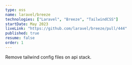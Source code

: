 ```yaml
---
type: oss
name: laravel/breeze
technologies: ["Laravel", "Breeze", "TailwindCSS"]
startDate: May 2023
liveLink: "https://github.com/laravel/breeze/pull/444"
published: true
resume: false
order: 1
---
```


Remove tailwind config files on api stack.

